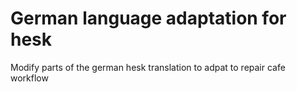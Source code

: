 # German language adaptation for hesk
Modify parts of the german hesk translation to adpat to repair cafe workflow
